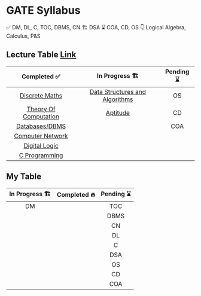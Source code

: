 # GATE Syllabus

:white_check_mark:  DM, DL, C, TOC, DBMS, CN
:building_construction: DSA
:hourglass:     COA, CD, OS
:point_down:    Logical Algebra, Calculus, P&S

## Lecture Table [Link](https://linktr.ee/amitkhurana.gatecse 'Amit Khurana')

|Completed :white_check_mark:                             |In Progress  :building_construction:   |Pending    :hourglass: |
| :------------------------------------:| :----:|:------------------------------:|
|[Discrete Maths][DM_YT_LINK]           |[Data Structures and Algorithms][DSA_YT_LINK]  |OS
|[Theory Of Computation][TOC_YT_LINK]   |[Aptitude][GA_YT_LINK]                         |CD
|[Databases/DBMS][DBMS_YT_LINK]         |                                               |COA
|[Computer Network][CN_YT_LINK]
|[Digital Logic][DL_YT_LINK]
|[C Programming][C_YT_LINK]

## My Table

|In Progress :building_construction: |Completed :fire:  | Pending     :hourglass: |
|:----------:|:---------:|:--------:|
|    DM      |           |    TOC   |
|            |           |    DBMS  |
|            |           |    CN    |
|            |           |    DL    |
|            |           |    C     |
|            |           |    DSA   |
|            |           |    OS    |
|            |           |    CD    |
|            |           |    COA   |

[DM_YT_LINK]:      https://www.youtube.com/watch?v=bfAYYLamQPQ&list=PLC36xJgs4dxEYmhzVBW7nBdftFZ4xmiF1
[TOC_YT_LINK]:     https://www.youtube.com/watch?v=5Hp0jrSkbGE&list=PLC36xJgs4dxGvebewU4z2CZYo-8nB93E7
[DBMS_YT_LINK]:    https://www.youtube.com/watch?v=k7Y5SibZhqw&list=PLC36xJgs4dxGcz7nZaxGxxmbJrcgDXhFk
[CN_YT_LINK]:      https://www.youtube.com/watch?v=H4ystojVBak&list=PLC36xJgs4dxHT-TxTy3U1slr5RaBJGaLd
[DL_YT_LINK]:      https://www.youtube.com/watch?v=elqrlY0L0ds&list=PLC36xJgs4dxEErKQZ7xFxat8oh4OepU34
[C_YT_LINK]:       https://www.youtube.com/watch?v=U9dv2wvZ2UI&list=PLC36xJgs4dxG-IqARhc23jYTDMYt7yvZP
[DSA_YT_LINK]:     https://www.youtube.com/watch?v=dBe1EnUpBaA&list=PLC36xJgs4dxFCQVvjMrrjcY3XrcMm2GHy
[GA_YT_LINK]:      https://www.youtube.com/watch?v=p1ux1j0bRWA&list=PLC36xJgs4dxE43Au1FGRQvwHTr7NbgDCS
